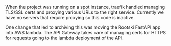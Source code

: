When the project was running on a spot instance, traefik handled managing TLS/SSL certs
and proxying various URLs to the right service. Currently we have no servers that
require proxying so this code is inactive.

One change that led to archiving this was moving the Rootski FastAPI app into
AWS lambda. The API Gateway takes care of managing certs for HTTPS for requests
going to the lambda deployment of the API.
